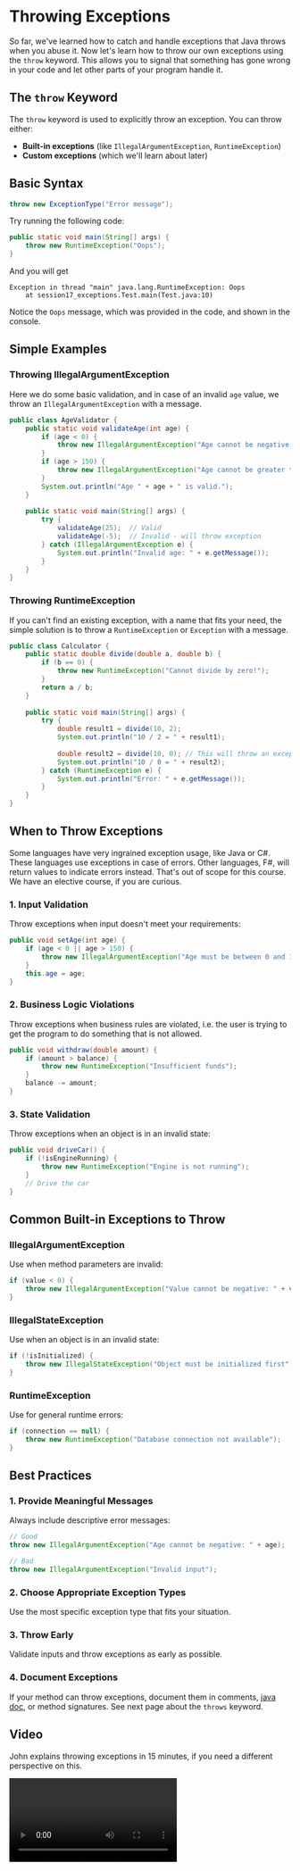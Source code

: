# Throwing Exceptions

So far, we've learned how to catch and handle exceptions that Java throws when you abuse it. Now let's learn how to throw our own exceptions using the `throw` keyword. This allows you to signal that something has gone wrong in your code and let other parts of your program handle it.

## The `throw` Keyword

The `throw` keyword is used to explicitly throw an exception. You can throw either:
- **Built-in exceptions** (like `IllegalArgumentException`, `RuntimeException`)
- **Custom exceptions** (which we'll learn about later)

## Basic Syntax

```java
throw new ExceptionType("Error message");
```

Try running the following code:

```java
public static void main(String[] args) {
    throw new RuntimeException("Oops");
}
```

And you will get 

```javastacktrace
Exception in thread "main" java.lang.RuntimeException: Oops
	at session17_exceptions.Test.main(Test.java:10)
```

Notice the `Oops` message, which was provided in the code, and shown in the console.

## Simple Examples

### Throwing IllegalArgumentException

Here we do some basic validation, and in case of an invalid `age` value, we throw an `IllegalArgumentException` with a message.

```java
public class AgeValidator {
    public static void validateAge(int age) {
        if (age < 0) {
            throw new IllegalArgumentException("Age cannot be negative: " + age);
        }
        if (age > 150) {
            throw new IllegalArgumentException("Age cannot be greater than 150: " + age);
        }
        System.out.println("Age " + age + " is valid.");
    }
    
    public static void main(String[] args) {
        try {
            validateAge(25);  // Valid
            validateAge(-5);  // Invalid - will throw exception
        } catch (IllegalArgumentException e) {
            System.out.println("Invalid age: " + e.getMessage());
        }
    }
}
```

### Throwing RuntimeException

If you can't find an existing exception, with a name that fits your need, the simple solution is to throw a `RuntimeException` or `Exception` with a message.

```java
public class Calculator {
    public static double divide(double a, double b) {
        if (b == 0) {
            throw new RuntimeException("Cannot divide by zero!");
        }
        return a / b;
    }
    
    public static void main(String[] args) {
        try {
            double result1 = divide(10, 2);
            System.out.println("10 / 2 = " + result1);
            
            double result2 = divide(10, 0); // This will throw an exception
            System.out.println("10 / 0 = " + result2);
        } catch (RuntimeException e) {
            System.out.println("Error: " + e.getMessage());
        }
    }
}
```


## When to Throw Exceptions

Some languages have very ingrained exception usage, like Java or C#. These languages use exceptions in case of errors. Other languages, F#, will return values to indicate errors instead. That's out of scope for this course. We have an elective course, if you are curious.

### 1. **Input Validation**
Throw exceptions when input doesn't meet your requirements:

```java
public void setAge(int age) {
    if (age < 0 || age > 150) {
        throw new IllegalArgumentException("Age must be between 0 and 150");
    }
    this.age = age;
}
```

### 2. **Business Logic Violations**
Throw exceptions when business rules are violated, i.e. the user is trying to get the program to do something that is not allowed.

```java
public void withdraw(double amount) {
    if (amount > balance) {
        throw new RuntimeException("Insufficient funds");
    }
    balance -= amount;
}
```

### 3. **State Validation**
Throw exceptions when an object is in an invalid state:

```java
public void driveCar() {
    if (!isEngineRunning) {
        throw new RuntimeException("Engine is not running");
    }
    // Drive the car
}
```

## Common Built-in Exceptions to Throw

### IllegalArgumentException
Use when method parameters are invalid:
```java
if (value < 0) {
    throw new IllegalArgumentException("Value cannot be negative: " + value);
}
```

### IllegalStateException
Use when an object is in an invalid state:
```java
if (!isInitialized) {
    throw new IllegalStateException("Object must be initialized first");
}
```


### RuntimeException
Use for general runtime errors:
```java
if (connection == null) {
    throw new RuntimeException("Database connection not available");
}
```

## Best Practices

### 1. **Provide Meaningful Messages**
Always include descriptive error messages:

```java
// Good
throw new IllegalArgumentException("Age cannot be negative: " + age);

// Bad
throw new IllegalArgumentException("Invalid input");
```



### 2. **Choose Appropriate Exception Types**
Use the most specific exception type that fits your situation.

### 3. **Throw Early**
Validate inputs and throw exceptions as early as possible.

### 4. **Document Exceptions**
If your method can throw exceptions, document them in comments, [java doc](https://www.baeldung.com/javadoc), or method signatures. See next page about the `throws` keyword.

## Video

John explains throwing exceptions in 15 minutes, if you need a different perspective on this.

<video src="https://www.youtube.com/watch?v=OIozDnGYqIU"></video>